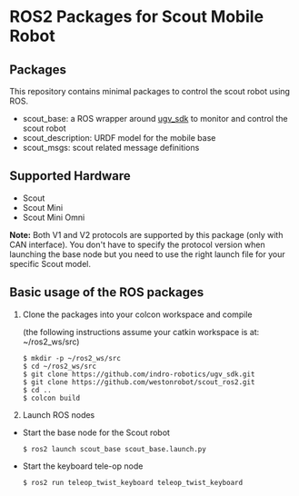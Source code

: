 # ROS2 Packages for Scout Mobile Robot

## Packages

This repository contains minimal packages to control the scout robot using ROS. 

* scout_base: a ROS wrapper around [ugv_sdk](https://github.com/westonrobot/ugv_sdk) to monitor and control the scout robot
* scout_description: URDF model for the mobile base
* scout_msgs: scout related message definitions

## Supported Hardware

* Scout
* Scout Mini
* Scout Mini Omni

**Note:** Both V1 and V2 protocols are supported by this package (only with CAN interface). You don't have to specify the protocol version when launching the base node but you need to use the right launch file for your specific Scout model.  

## Basic usage of the ROS packages

1. Clone the packages into your colcon workspace and compile

    (the following instructions assume your catkin workspace is at: ~/ros2_ws/src)

    ```
    $ mkdir -p ~/ros2_ws/src
    $ cd ~/ros2_ws/src
    $ git clone https://github.com/indro-robotics/ugv_sdk.git
    $ git clone https://github.com/westonrobot/scout_ros2.git
    $ cd ..
    $ colcon build
    ```

2. Launch ROS nodes
 
* Start the base node for the Scout robot

    ```
    $ ros2 launch scout_base scout_base.launch.py
    ```

* Start the keyboard tele-op node

    ```
    $ ros2 run teleop_twist_keyboard teleop_twist_keyboard
    ```
